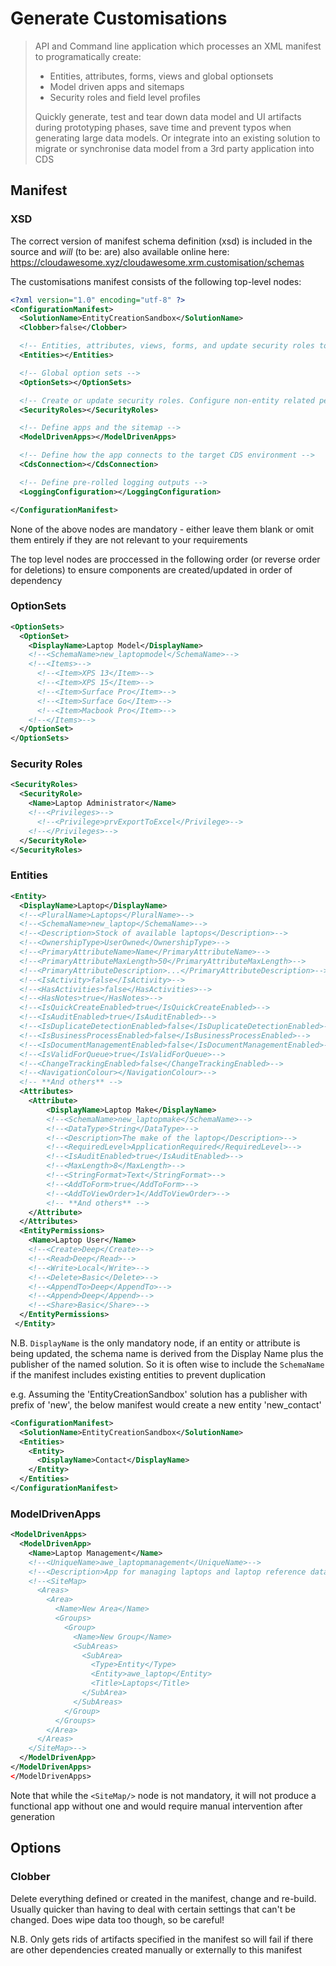 # Generate Customisations

> API and Command line application which processes an XML manifest to programatically create:
> - Entities, attributes, forms, views and global optionsets
> - Model driven apps and sitemaps
> - Security roles and field level profiles
> 
> Quickly generate, test and tear down data model and UI artifacts during prototyping phases, save time and prevent typos when generating large data models. Or integrate into an existing solution to migrate or synchronise data model from a 3rd party application into CDS

## Manifest

### XSD 

The correct version of manifest schema definition (xsd) is included in the source and *will* (to be: are) also available online here: https://cloudawesome.xyz/cloudawesome.xrm.customisation/schemas

The customisations manifest consists of the following top-level nodes:

```xml
<?xml version="1.0" encoding="utf-8" ?>
<ConfigurationManifest>
  <SolutionName>EntityCreationSandbox</SolutionName>
  <Clobber>false</Clobber>

  <!-- Entities, attributes, views, forms, and update security roles to define access -->
  <Entities></Entities>

  <!-- Global option sets -->
  <OptionSets></OptionSets>

  <!-- Create or update security roles. Configure non-entity related permissions -->
  <SecurityRoles></SecurityRoles>

  <!-- Define apps and the sitemap -->
  <ModelDrivenApps></ModelDrivenApps>

  <!-- Define how the app connects to the target CDS environment -->
  <CdsConnection></CdsConnection>

  <!-- Define pre-rolled logging outputs -->
  <LoggingConfiguration></LoggingConfiguration>

</ConfigurationManifest>
```

None of the above nodes are mandatory - either leave them blank or omit them entirely if they are not relevant to your requirements

The top level nodes are proccessed in the following order (or reverse order for deletions) to ensure components are created/updated in order of dependency

### OptionSets

```xml
<OptionSets>
  <OptionSet>
    <DisplayName>Laptop Model</DisplayName>
    <!--<SchemaName>new_laptopmodel</SchemaName>-->
    <!--<Items>-->
      <!--<Item>XPS 13</Item>-->
      <!--<Item>XPS 15</Item>-->
      <!--<Item>Surface Pro</Item>-->
      <!--<Item>Surface Go</Item>-->
      <!--<Item>Macbook Pro</Item>-->
    <!--</Items>-->
  </OptionSet>
</OptionSets>
```

### Security Roles

```xml
<SecurityRoles>
  <SecurityRole>
    <Name>Laptop Administrator</Name>
    <!--<Privileges>-->
      <!--<Privilege>prvExportToExcel</Privilege>-->
    <!--</Privileges>-->
  </SecurityRole>
</SecurityRoles>
```

### Entities

```xml
<Entity>
  <DisplayName>Laptop</DisplayName>
  <!--<PluralName>Laptops</PluralName>-->
  <!--<SchemaName>new_laptop</SchemaName>-->
  <!--<Description>Stock of available laptops</Description>-->
  <!--<OwnershipType>UserOwned</OwnershipType>-->
  <!--<PrimaryAttributeName>Name</PrimaryAttributeName>-->
  <!--<PrimaryAttributeMaxLength>50</PrimaryAttributeMaxLength>-->
  <!--<PrimaryAttributeDescription>...</PrimaryAttributeDescription>-->
  <!--<IsActivity>false</IsActivity>-->
  <!--<HasActivities>false</HasActivities>-->
  <!--<HasNotes>true</HasNotes>-->
  <!--<IsQuickCreateEnabled>true</IsQuickCreateEnabled>-->
  <!--<IsAuditEnabled>true</IsAuditEnabled>-->
  <!--<IsDuplicateDetectionEnabled>false</IsDuplicateDetectionEnabled>-->
  <!--<IsBusinessProcessEnabled>false</IsBusinessProcessEnabled>-->
  <!--<IsDocumentManagementEnabled>false</IsDocumentManagementEnabled>-->
  <!--<IsValidForQueue>true</IsValidForQueue>-->
  <!--<ChangeTrackingEnabled>false</ChangeTrackingEnabled>-->
  <!--<NavigationColour></NavigationColour>-->
  <!-- **And others** -->
  <Attributes>
	<Attribute>
		<DisplayName>Laptop Make</DisplayName>
		<!--<SchemaName>new_laptopmake</SchemaName>-->
		<!--<DataType>String</DataType>-->
		<!--<Description>The make of the laptop</Description>-->
		<!--<RequiredLevel>ApplicationRequired</RequiredLevel>-->
		<!--<IsAuditEnabled>true</IsAuditEnabled>-->
		<!--<MaxLength>8</MaxLength>-->
		<!--<StringFormat>Text</StringFormat>-->
		<!--<AddToForm>true</AddToForm>-->
		<!--<AddToViewOrder>1</AddToViewOrder>-->
		<!-- **And others** -->
	</Attribute>
  </Attributes>
  <EntityPermissions>
	<Name>Laptop User</Name>
	<!--<Create>Deep</Create>-->
	<!--<Read>Deep</Read>-->
	<!--<Write>Local</Write>-->
	<!--<Delete>Basic</Delete>-->
	<!--<AppendTo>Deep</AppendTo>-->
	<!--<Append>Deep</Append>-->
	<!--<Share>Basic</Share>-->
  </EntityPermissions>
 </Entity>
```

N.B. `DisplayName` is the only mandatory node, if an entity or attribute is being updated, the schema name is derived from the Display Name plus the publisher of the named solution. So it is often wise to include the `SchemaName` if the manifest includes existing entities to prevent duplication

e.g. Assuming the 'EntityCreationSandbox' solution has a publisher with prefix of 'new', the below manifest would create a new entity 'new_contact'

```xml
<ConfigurationManifest>
  <SolutionName>EntityCreationSandbox</SolutionName>
  <Entities>
	<Entity>
	  <DisplayName>Contact</DisplayName>
	</Entity>
  </Entities>
</ConfigurationManifest>
```

### ModelDrivenApps

```xml
<ModelDrivenApps>
  <ModelDrivenApp>
    <Name>Laptop Management</Name>
    <!--<UniqueName>awe_laptopmanagement</UniqueName>-->
    <!--<Description>App for managing laptops and laptop reference data</Description>-->
    <!--<SiteMap>
      <Areas>
        <Area>
          <Name>New Area</Name>
          <Groups>
            <Group>
              <Name>New Group</Name>
              <SubAreas>
                <SubArea>
                  <Type>Entity</Type>
                  <Entity>awe_laptop</Entity>
                  <Title>Laptops</Title>
                </SubArea>
              </SubAreas>
            </Group>
          </Groups>
        </Area>
      </Areas>
    </SiteMap>-->
  </ModelDrivenApp>
</ModelDrivenApps>
</ModelDrivenApps>
```

Note that while the `<SiteMap/>` node is not mandatory, it will not produce a functional app without one and would require manual intervention after generation

## Options

### Clobber

Delete everything defined or created in the manifest, change and re-build. Usually quicker than having to deal with certain settings that can't be changed. Does wipe data too though, so be careful!

N.B. Only gets rids of artifacts specified in the manifest so will fail if there are other dependencies created manually or externally to this manifest

  
